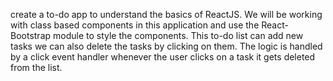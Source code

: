 
create a to-do app to understand the basics of ReactJS. We will be working with class based components in this application and use the React-Bootstrap module to style the components. This to-do list can add new tasks we can also delete the tasks by clicking on them. The logic is handled by a click event handler whenever the user clicks on a task it gets deleted from the list.
